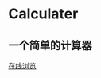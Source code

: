 # Calculater
一个简单的计算器
----------------------
<a href="https://lennam.github.io/Calculater/" targer="_blank">在线浏览</a>
